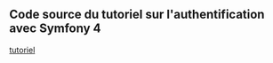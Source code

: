 ## Code source du tutoriel sur l'authentification avec Symfony 4

[tutoriel](https://youtu.be/H-PdDqgfFwg)
